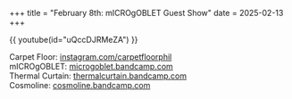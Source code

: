 +++
title = "February 8th: mICROgOBLET Guest Show"
date = 2025-02-13
+++

{{ youtube(id="uQccDJRMeZA") }}

<!-- more -->

Carpet Floor: [instagram.com/carpetfloorphil](https://instagram.com/carpetfloorphil)<br>
mICROgOBLET: [microgoblet.bandcamp.com](https://microgoblet.bandcamp.com)<br>
Thermal Curtain: [thermalcurtain.bandcamp.com](https://thermalcurtain.bandcamp.com)<br>
Cosmoline: [cosmoline.bandcamp.com](https://cosmoline.bandcamp.com)
